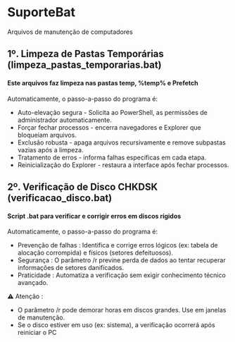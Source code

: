# SuporteBat
Arquivos de manutenção de computadores

## 1º. Limpeza de Pastas Temporárias (limpeza_pastas_temporarias.bat)
#### Este arquivos faz limpeza nas pastas temp, %temp% e Prefetch
Automaticamente, o passo-a-passo do programa é:
* Auto-elevação segura - Solicita ao PowerShell, as permissões de administrador automaticamente. 
* Forçar fechar processos - encerra navegadores e Explorer que bloqueiam arquivos. 
* Exclusão robusta - apaga arquivos recursivamente e remove subpastas vazias após a limpeza. 
* Tratamento de erros - informa falhas específicas em cada etapa. 
* Reinicialização do Explorer - restaura a interface após fechar processos. 

## 2º. Verificação de Disco CHKDSK (verificacao_disco.bat) 
#### Script .bat para verificar e corrigir erros em discos rígidos
Automaticamente, o passo-a-passo do programa é:
* Prevenção de falhas : Identifica e corrige erros lógicos (ex: tabela de alocação corrompida) e físicos (setores defeituosos). 
* Segurança : O parâmetro /r previne perda de dados ao tentar recuperar informações de setores danificados. 
* Praticidade : Automatiza a verificação sem exigir conhecimento técnico avançado.

⚠️ Atenção : 
* O parâmetro /r pode demorar horas em discos grandes. Use em janelas de manutenção. 
* Se o disco estiver em uso (ex: sistema), a verificação ocorrerá após reiniciar o PC
